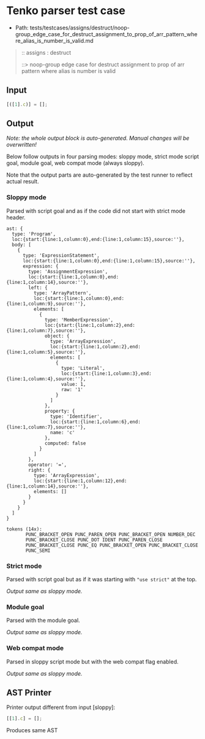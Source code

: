# Tenko parser test case

- Path: tests/testcases/assigns/destruct/noop-group_edge_case_for_destruct_assignment_to_prop_of_arr_pattern_where_alias_is_number_is_valid.md

> :: assigns : destruct
>
> ::> noop-group edge case for destruct assignment to prop of arr pattern where alias is number is valid

## Input

`````js
[([1].c)] = [];
`````

## Output

_Note: the whole output block is auto-generated. Manual changes will be overwritten!_

Below follow outputs in four parsing modes: sloppy mode, strict mode script goal, module goal, web compat mode (always sloppy).

Note that the output parts are auto-generated by the test runner to reflect actual result.

### Sloppy mode

Parsed with script goal and as if the code did not start with strict mode header.

`````
ast: {
  type: 'Program',
  loc:{start:{line:1,column:0},end:{line:1,column:15},source:''},
  body: [
    {
      type: 'ExpressionStatement',
      loc:{start:{line:1,column:0},end:{line:1,column:15},source:''},
      expression: {
        type: 'AssignmentExpression',
        loc:{start:{line:1,column:0},end:{line:1,column:14},source:''},
        left: {
          type: 'ArrayPattern',
          loc:{start:{line:1,column:0},end:{line:1,column:9},source:''},
          elements: [
            {
              type: 'MemberExpression',
              loc:{start:{line:1,column:2},end:{line:1,column:7},source:''},
              object: {
                type: 'ArrayExpression',
                loc:{start:{line:1,column:2},end:{line:1,column:5},source:''},
                elements: [
                  {
                    type: 'Literal',
                    loc:{start:{line:1,column:3},end:{line:1,column:4},source:''},
                    value: 1,
                    raw: '1'
                  }
                ]
              },
              property: {
                type: 'Identifier',
                loc:{start:{line:1,column:6},end:{line:1,column:7},source:''},
                name: 'c'
              },
              computed: false
            }
          ]
        },
        operator: '=',
        right: {
          type: 'ArrayExpression',
          loc:{start:{line:1,column:12},end:{line:1,column:14},source:''},
          elements: []
        }
      }
    }
  ]
}

tokens (14x):
       PUNC_BRACKET_OPEN PUNC_PAREN_OPEN PUNC_BRACKET_OPEN NUMBER_DEC
       PUNC_BRACKET_CLOSE PUNC_DOT IDENT PUNC_PAREN_CLOSE
       PUNC_BRACKET_CLOSE PUNC_EQ PUNC_BRACKET_OPEN PUNC_BRACKET_CLOSE
       PUNC_SEMI
`````

### Strict mode

Parsed with script goal but as if it was starting with `"use strict"` at the top.

_Output same as sloppy mode._

### Module goal

Parsed with the module goal.

_Output same as sloppy mode._

### Web compat mode

Parsed in sloppy script mode but with the web compat flag enabled.

_Output same as sloppy mode._

## AST Printer

Printer output different from input [sloppy]:

````js
[[1].c] = [];
````

Produces same AST
